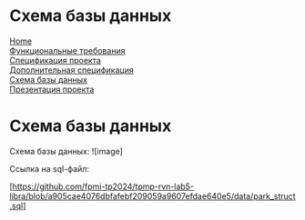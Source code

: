 # Схема базы данных

[Home](../index.md)    
[Функциональные требования](functionalRequirements.md)  
[Спецификация проекта](specification.md)  
[Дополнительная спецификация](dopSpecification.md)   
[Схема базы данных](databaseSchema.md)  
[Презентация проекта](projectPresentation.md)     

# Схема базы данных

Схема базы данных:
![image]

Ссылка на sql-файл: 

[https://github.com/fpmi-tp2024/tpmp-rvn-lab5-libra/blob/a905cae4076dbfafebf209059a9607efdae640e5/data/park_struct.sql]

